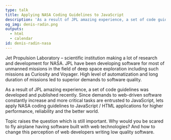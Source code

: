 ```yaml
---
type: talk
title: Applying NASA Coding Guidelines to JavaScript
description: 'As a result of JPL amazing experience, a set of code guidelines was developed and published recently.'
og_img: denis-radin.png
outputs:
  - html
  - calendar
id: denis-radin-nasa
---
```


Jet Propulsion Laboratory – scientific institution making a lot of research and development for NASA. JPL have been developing software for most of unmanned missions in the field of deep space exploration including such missions as Curiosity and Voyager. High level of automatization and long duration of missions led to superior demands to software quality.

As a result of JPL amazing experience, a set of code guidelines was developed and published recently. Since demands to web-driven software constantly increase and more critical tasks are entrusted to JavaScript, lets apply NASA coding guidelines to JavaScript / HTML applications for higher performance, reliability and the better world.

Topic raises the question which is still important. Why would you be scared to fly airplane having software built with web technologies? And how to change this perception of web developers writing low quality software.